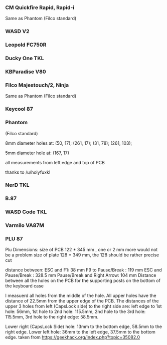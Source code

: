 ### CM Quickfire Rapid, Rapid-i

Same as Phantom (Filco standard)

### WASD V2

### Leopold FC750R

### Ducky One TKL

### KBParadise V80

### Filco Majestouch/2, Ninja
Same as Phantom (Filco standard)

### Keycool 87

### Phantom

(Filco standard)

8mm diameter
holes at: (50, 17); (261, 17); )31, 78); (261, 103);

5mm diameter
hole at: (167, 17)

all measurements from left edge and top of PCB

thanks to /u/holyfuxk!

### NerD TKL

### B.87

### WASD Code TKL

### Varmilo VA87M

### PLU 87

Plu Dimensions:
size of PCB 122 * 345 mm , one or 2 mm more would not be a problem
size of plate 128 * 349 mm, the 128 should be rather precise cut

distance between:
ESC and F1: 38 mm
F9 to Pause/Break : 119 mm
ESC and Pause/Break : 328.5 mm
Pause/Break and Right Arrow: 104 mm
Distance between all the holes on the PCB for the supporting posts on the bottom of the keyboard case

I measuerd all holes from the middle of the hole.
All upper holes have the distance of 22.5mm from the upper edge of the PCB.
The distances of the upper 3 holes from left (CapsLock side) to the right side are:
left edge to 1st hole: 56mm, 1st hole to 2nd hole: 115.5mm, 2nd hole to the 3rd hole: 115.5mm, 3rd hole to the right edge: 58.5mm.

Lower right (CapsLock Side) hole: 13mm to the bottom edge, 58.5mm to the right edge.
Lower left hole: 36mm to the left edge, 37.5mm to the bottom edge.
taken from https://geekhack.org/index.php?topic=35082.0
